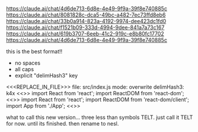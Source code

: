 https://claude.ai/chat/4d6de713-6d8e-4e49-9f9a-39f8e740885c
https://claude.ai/chat/8081828c-dca5-49bc-a482-7ec73ffd8eb6
https://claude.ai/chat/33b0a914-823a-4192-9974-dee423dc1fd0
https://claude.ai/chat/f1521b09-333d-4994-9dee-841a7a73c167
https://claude.ai/chat/619b3707-6eeb-41c2-919c-e8b80fc17702
https://claude.ai/chat/4d6de713-6d8e-4e49-9f9a-39f8e740885c


this is the best format!!
- no spaces 
- all caps 
- explicit "delimHash3" key

<<<REPLACE_IN_FILE>>>
file: src/index.js
mode: overwrite
delimHash3: k4x
<<<FIND k4x>>>
import React from 'react';
import ReactDOM from 'react-dom';
<<<REPLACE k4x>>>
import React from 'react';
import ReactDOM from 'react-dom/client';
import App from './App';
<<<END k4x>>>


what to call this new version... three less than symbols TELT. just call it TELT for now.  until its finished. then rename to nesl.